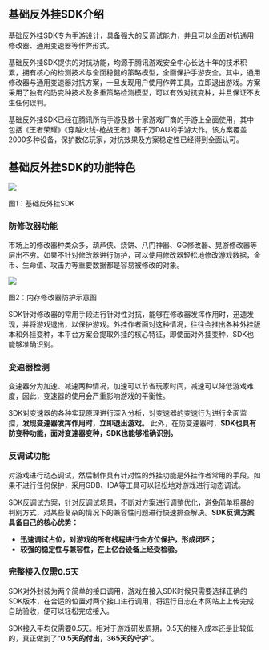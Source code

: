 ## 基础反外挂SDK介绍

基础反外挂SDK专为手游设计，具备强大的反调试能力，并且可以全面对抗通用修改器、通用变速器等作弊形式。

基础反外挂SDK提供的对抗功能，均源于腾讯游戏安全中心长达十年的技术积累，拥有核心的检测技术与全面稳健的策略模型，全面保护手游安全。其中，通用修改器与通用变速器对抗方案，一旦发现用户使用作弊工具，立即退出游戏。方案采用了独有的防变种技术及多重策略检测模型，可以有效对抗变种，并且保证不发生任何误判。

基础反外挂SDK已经在腾讯所有手游及数十家游戏厂商的手游上全面使用，其中包括《王者荣耀》《穿越火线-枪战王者》等千万DAU的手游大作。该方案覆盖2000多种设备，保护数亿玩家，对抗效果及方案稳定性已经得到全面认可。

## 基础反外挂SDK的功能特色

![](/docs/ACE-doc/10_mobile-SDK/10/sdk1-1.png )

<span class="legend">图1：基础反外挂SDK</span>

### 防修改器功能

市场上的修改器种类众多，葫芦侠、烧饼、八门神器、GG修改器、晃游修改器等层出不穷。如果不针对修改器进行防护，可以使用修改器轻松地修改游戏数据，金币、生命值、攻击力等重要数据都是容易被修改的对象。

![](/docs/ACE-doc/10_mobile-SDK/10/sdk2.png )

<span class="legend">图2：内存修改器防护示意图</span>

SDK针对修改器的常用手段进行针对性对抗，能够在修改器发挥作用时，迅速发现，并将游戏退出，以保护游戏。外挂作者面对这种情况，往往会推出各种外挂版本和外挂变种，本平台方案会提取外挂的核心特征，即使面对外挂变种，SDK也能够准确识别。

### 变速器检测

变速器分为加速、减速两种情况，加速可以节省玩家时间，减速可以降低游戏难度，因此，变速器的使用会严重影响游戏的平衡性。

SDK对变速器的各种实现原理进行深入分析，对变速器的变速行为进行全面监控，**发现变速器发挥作用时，立即退出游戏。** 此外，在防变速器时，**SDK也具有防变种功能，面对变速器变种，SDK也能够准确识别。**

### 反调试功能

对游戏进行动态调试，然后制作具有针对性的外挂功能是外挂作者常用的手段。如果不进行任何保护，采用GDB、IDA等工具可以轻松地对游戏进行动态调试。

SDK反调试方案，针对反调试场景，不断对方案进行调整优化，避免简单粗暴的判别方式，对某些复杂的情况下的兼容性问题进行快速排查解决。**SDK反调方案具备自己的核心优势：**
* **迅速调试占位，对游戏的所有线程进行全方位保护，形成闭环；**
* **较强的稳定性与兼容性，在上亿台设备上经受检验。**

### 完整接入仅需0.5天

SDK对外封装为两个简单的接口调用，游戏在接入SDK时候只需要选择正确的SDK版本，在合适的位置对两个接口进行调用，将运行日志在本网站上上传完成自助验收，便可以轻松完成接入。

SDK接入平均仅需要0.5天。相对于游戏研发周期，0.5天的接入成本还是比较低的，真正做到了“**0.5天的付出，365天的守护**”。